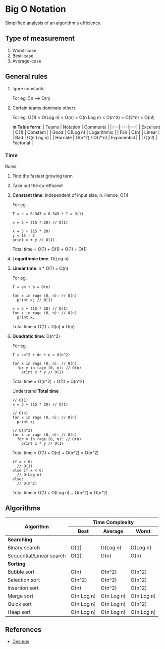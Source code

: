 # Big O Notation

Simplified analysis of an algorithm's efficiency.

## Type of measurement

1. Worst-case
2. Best-case
3. Average-case

## General rules

1. Igore constants.

    For eg. 5n --> O(n)

2. Certain teams dominate others

    For eg.
    O(1) < O(Log n) < O(n) < O(n Log n) < O(n^2) < O(2^n) < O(n!)

    **In Table form:**
    | Teams | Notation | Comments |
    |:---|:---|:---|
    | Excellent | O(1) | Constant |
    | Good | O(Log n) | Logarithmic |
    | Fair | O(n) | Linear |
    | Bad | O(n Log n) | 
    | Horrible | O(n^2) / O(2^n) | Exponential |
    |  | O(n!) | Factorial |

### Time

Rules

  1. Find the fastest growing term
  2. Take out the co-efficient

1. **Constant time**: Independent of input size, n. Hence, O(1)

    For eg.

    ```
    T = c = 0.343 = 0.343 * 1 = O(1)
    ```

    ```
    x = 5 + (15 * 20) // O(1)
    ```

    ```
    x = 5 + (15 * 20)
    y = 15 - 2
    print x + y // O(1)
    ```
    Total time = O(1) + O(1) + O(1) = O(1)

2. **Logarithmic time**: O(Log n)

3. **Linear time**: n * O(1) = O(n)

    For eg.

    ```
    T = an + b = O(n)
    ```

    ```
    for x in rage (0, n): // O(n)
      print x; // O(1)
    ```

    ```
    x = 5 + (15 * 20) // O(1)
    for x in rage (0, n): // O(n)
      print x;
    ```
    Total time = O(1) + O(n) = O(n)

4. **Quadratic time**: O(n^2)

    For eg.

    ```
    T = cn^2 + dn + e = O(n^2)
    ```

    ```
    for x in rage (0, n): // O(n)
      for y in rage (0, n): // O(n)
        print x * y // O(1)
    ```
    Total time = O(n^2) + O(1) = O(n^2)

    Understand **Total time**

    ```
    // O(1)
    x = 5 + (15 * 20) // O(1)

    // O(n)
    for x in rage (0, n): // O(n)
      print x;

    // O(n^2)
    for x in rage (0, n): // O(n)
      for y in rage (0, n): // O(n)
        print x * y // O(1)
    ```
    Total time = O(1) + O(n) + O(n^2) = O(n^2)


    ```
    if x > 0:
      // O(1)
    else if x < 0:
      // O(Log n)
    else:
      // O(n^2)
    ```
    Total time = O(1) + O(Log n) + O(n^2) = O(n^2)


## Algorithms

<table>
  <thead>
    <tr>
      <th rowspan="2">Algorithm</th>
      <th colspan="3">Time Complexity</th>
    </tr>
    <tr>
      <th>Best</th>
      <th>Average</th>
      <th>Worst</th>
    </tr>
  </thead>
  <tbody>
    <tr>
      <td colspan="4"><strong>Searching</strong></td>
    </tr>
    <tr>
      <td>Binary search</td>
      <td>O(1)</td>
      <td>O(Log n)</td>
      <td>O(Log n)</td>
    </tr>
    <tr>
      <td>Sequential/Linear search</td>
      <td>O(1)</td>
      <td>O(n)</td>
      <td>O(n)</td>
    </tr>
    <tr>
      <td colspan="4"><strong>Sorting</strong></td>
    </tr>
    <tr>
      <td>Bubble sort</td>
      <td>O(n)</td>
      <td>O(n^2)</td>
      <td>O(n^2)</td>
    </tr>
    <tr>
      <td>Selection sort</td>
      <td>O(n^2)</td>
      <td>O(n^2)</td>
      <td>O(n^2)</td>
    </tr>
    <tr>
      <td>Insertion sort</td>
      <td>O(n)</td>
      <td>O(n^2)</td>
      <td>O(n^2)</td>
    </tr>
    <tr>
      <td>Merge sort</td>
      <td>O(n Log n)</td>
      <td>O(n Log n)</td>
      <td>O(n Log n)</td>
    </tr>
    <tr>
      <td>Quick sort</td>
      <td>O(n Log n)</td>
      <td>O(n Log n)</td>
      <td>O(n^2)</td>
    </tr>
    <tr>
      <td>Heap sort</td>
      <td>O(n Log n)</td>
      <td>O(n Log n)</td>
      <td>O(n Log n)</td>
    </tr>
  </tbody>
</table>


## References

* [Desmos](https:/www.desmos.com)
